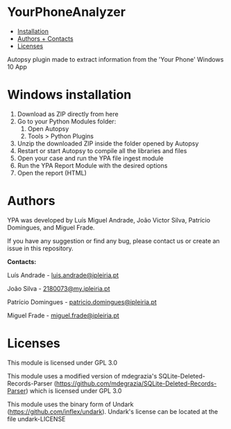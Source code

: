 # YourPhoneAnalyzer

*   [Installation](#windows-installation)
*   [Authors + Contacts](#authors)
*   [Licenses](#licenses)

Autopsy plugin made to extract information from the 'Your Phone' Windows 10 App

# Windows installation

1.  Download as ZIP directly from here
2.  Go to your Python Modules folder:
    1. Open Autopsy
    2. Tools > Python Plugins
3.  Unzip the downloaded ZIP inside the folder opened by Autopsy
4.  Restart or start Autopsy to compile all the libraries and files
5.  Open your case and run the YPA file ingest module
6.  Run the YPA Report Module with the desired options
7.  Open the report (HTML)

# Authors

YPA was developed by Luís Miguel Andrade, João Victor Silva, Patrício Domingues, and Miguel Frade.

If you have any suggestion or find any bug, please contact us or create an issue in this repository.

**Contacts:**  

Luís Andrade - luis.andrade@ipleiria.pt

João Silva - 2180073@my.ipleiria.pt  

Patrício Domingues - patricio.domingues@ipleiria.pt

Miguel Frade - miguel.frade@ipleiria.pt

# Licenses

This module is licensed under GPL 3.0

This module uses a modified version of mdegrazia's SQLite-Deleted-Records-Parser (https://github.com/mdegrazia/SQLite-Deleted-Records-Parser) which is licensed under GPL 3.0

This module uses the binary form of Undark (https://github.com/inflex/undark). Undark's license can be located at the file undark-LICENSE

